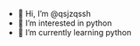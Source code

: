 - 👋 Hi, I’m @qsjzqssh
- 👀 I’m interested in python
- 🌱 I’m currently learning python
<!---
qsjzqssh/qsjzqssh is a ✨ special ✨ repository because its `README.md` (this file) appears on your GitHub profile.
You can click the Preview link to take a look at your changes.
--->
